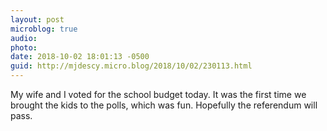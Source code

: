 ```yaml
---
layout: post
microblog: true
audio: 
photo: 
date: 2018-10-02 18:01:13 -0500
guid: http://mjdescy.micro.blog/2018/10/02/230113.html
---
```

My wife and I voted for the school budget today. It was the first time we brought the kids to the polls, which was fun. Hopefully the referendum will pass.
